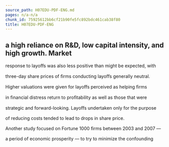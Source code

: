 ```yaml
---
source_path: H07EDU-PDF-ENG.md
pages: n/a-n/a
chunk_id: 75925612bb6cf21b90fe5fc892bdc461cab38f80
title: H07EDU-PDF-ENG
---
```

## a high reliance on R&D, low capital intensity, and high growth. Market

response to layoﬀs was also less positive than might be expected, with

three-day share prices of ﬁrms conducting layoﬀs generally neutral.

Higher valuations were given for layoﬀs perceived as helping ﬁrms

in ﬁnancial distress return to proﬁtability as well as those that were

strategic and forward-looking. Layoﬀs undertaken only for the purpose

of reducing costs tended to lead to drops in share price.

Another study focused on Fortune 1000 ﬁrms between 2003 and 2007 —

a period of economic prosperity — to try to minimize the confounding
